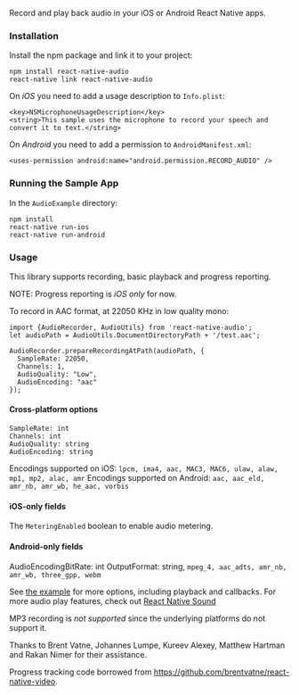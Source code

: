 Record and play back audio in your iOS or Android React Native apps.

### Installation

Install the npm package and link it to your project:

```
npm install react-native-audio
react-native link react-native-audio
```

On *iOS* you need to add a usage description to `Info.plist`:

```
<key>NSMicrophoneUsageDescription</key>
<string>This sample uses the microphone to record your speech and convert it to text.</string>
```

On *Android* you need to add a permission to `AndroidManifest.xml`:

```
<uses-permission android:name="android.permission.RECORD_AUDIO" />
```

### Running the Sample App

In the `AudioExample` directory:

```
npm install
react-native run-ios
react-native run-android
```

### Usage

This library supports recording, basic playback and progress reporting.

NOTE: Progress reporting is *iOS only* for now.

To record in AAC format, at 22050 KHz in low quality mono:

```
import {AudioRecorder, AudioUtils} from 'react-native-audio';
let audioPath = AudioUtils.DocumentDirectoryPath + '/test.aac';

AudioRecorder.prepareRecordingAtPath(audioPath, {
  SampleRate: 22050,
  Channels: 1,
  AudioQuality: "Low",
  AudioEncoding: "aac"
});
```

#### Cross-platform options

```
SampleRate: int
Channels: int
AudioQuality: string
AudioEncoding: string
```

Encodings supported on iOS: `lpcm, ima4, aac, MAC3, MAC6, ulaw, alaw, mp1, mp2, alac, amr`
Encodings supported on Android: `aac, aac_eld, amr_nb, amr_wb, he_aac, vorbis`

#### iOS-only fields

The `MeteringEnabled` boolean to enable audio metering.

#### Android-only fields

AudioEncodingBitRate: int
OutputFormat: string, `mpeg_4, aac_adts, amr_nb, amr_wb, three_gpp, webm`

See [the example](https://github.com/jsierles/react-native-audio/blob/master/AudioExample/index.ios.js) for more options, including playback and callbacks. For more audio play features, check out [React Native Sound](https://github.com/zmxv/react-native-sound)

MP3 recording is *not supported* since the underlying platforms do not support it.

Thanks to Brent Vatne, Johannes Lumpe, Kureev Alexey, Matthew Hartman and Rakan Nimer for their assistance.

Progress tracking code borrowed from https://github.com/brentvatne/react-native-video.
